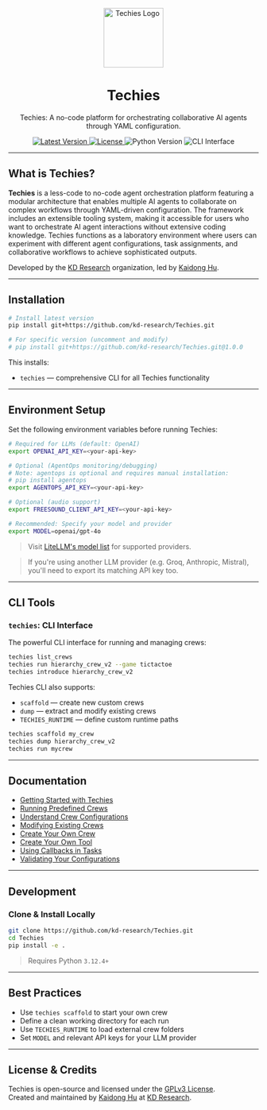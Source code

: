 <p align="center">
  <img src="https://raw.githubusercontent.com/kd-research/Techies/main/docs/assets/techies-logo.png" alt="Techies Logo" height="120">
</p>

<h1 align="center">Techies</h1>

<p align="center">
  Techies: A no-code platform for orchestrating collaborative AI agents through YAML configuration.
</p>

<p align="center">
  <a href="https://github.com/kd-research/Techies/releases">
    <img src="https://img.shields.io/github/v/tag/kd-research/Techies?label=version&color=blue" alt="Latest Version">
  </a>
  <a href="https://github.com/kd-research/Techies/blob/main/LICENSE">
    <img src="https://img.shields.io/github/license/kd-research/Techies" alt="License">
  </a>
  <img src="https://img.shields.io/badge/python-3.12.4%2B-blue.svg" alt="Python Version">
  <img src="https://img.shields.io/badge/cli-techies-orange" alt="CLI Interface">
</p>

---

## What is Techies?

**Techies** is a less-code to no-code agent orchestration platform featuring a modular architecture that enables multiple AI agents to collaborate on complex workflows through YAML-driven configuration. The framework includes an extensible tooling system, making it accessible for users who want to orchestrate AI agent interactions without extensive coding knowledge. Techies functions as a laboratory environment where users can experiment with different agent configurations, task assignments, and collaborative workflows to achieve sophisticated outputs.

Developed by the [KD Research](https://github.com/kd-research) organization, led by [Kaidong Hu](https://hukaidong.com).

---

## Installation

```bash
# Install latest version
pip install git+https://github.com/kd-research/Techies.git

# For specific version (uncomment and modify)
# pip install git+https://github.com/kd-research/Techies.git@1.0.0
```

This installs:

- `techies` — comprehensive CLI for all Techies functionality

---

## Environment Setup

Set the following environment variables before running Techies:

```bash
# Required for LLMs (default: OpenAI)
export OPENAI_API_KEY=<your-api-key>

# Optional (AgentOps monitoring/debugging)
# Note: agentops is optional and requires manual installation:
# pip install agentops
export AGENTOPS_API_KEY=<your-api-key>

# Optional (audio support)
export FREESOUND_CLIENT_API_KEY=<your-api-key>

# Recommended: Specify your model and provider
export MODEL=openai/gpt-4o
```

> Visit [LiteLLM's model list](https://docs.litellm.ai/docs/providers) for supported providers.

> If you're using another LLM provider (e.g. Groq, Anthropic, Mistral), you'll need to export its matching API key too.

---

## CLI Tools

### `techies`: CLI Interface

The powerful CLI interface for running and managing crews:

```bash
techies list_crews
techies run hierarchy_crew_v2 --game tictactoe
techies introduce hierarchy_crew_v2
```

Techies CLI also supports:

- `scaffold` — create new custom crews
- `dump` — extract and modify existing crews
- `TECHIES_RUNTIME` — define custom runtime paths

```bash
techies scaffold my_crew
techies dump hierarchy_crew_v2
techies run mycrew
```

---

## Documentation

- [Getting Started with Techies](./docs/01-Getting-Started-With-Techies.md)
- [Running Predefined Crews](./docs/02-Running-Predefined-Crews.md)
- [Understand Crew Configurations](./docs/03-Understand-Crew-Configurations.md)
- [Modifying Existing Crews](./docs/04-Modifying-Existing-Crews.md)
- [Create Your Own Crew](./docs/05-Create-Your-Own-Crew.md)
- [Create Your Own Tool](./docs/06-Create-Your-Own-Tool.md)
- [Using Callbacks in Tasks](./docs/07-Using-Callbacks-in-Tasks.md)
- [Validating Your Configurations](./docs/08-Validate-Your-Own-Crew.md)

---

## Development

### Clone & Install Locally

```bash
git clone https://github.com/kd-research/Techies.git
cd Techies
pip install -e .
```

> Requires Python `3.12.4+`

---

## Best Practices

- Use `techies scaffold` to start your own crew
- Define a clean working directory for each run
- Use `TECHIES_RUNTIME` to load external crew folders
- Set `MODEL` and relevant API keys for your LLM provider

---

## License & Credits

Techies is open-source and licensed under the [GPLv3 License](./LICENSE).  
Created and maintained by [Kaidong Hu](https://hukaidong.com) at [KD Research](https://github.com/kd-research).
